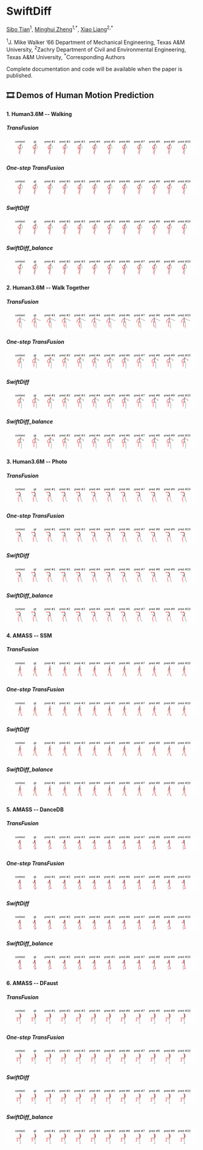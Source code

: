 # SwiftDiff

[Sibo Tian](https://scholar.google.com/citations?hl=en&user=fv-tcZIAAAAJ)<sup>1</sup>, [Minghui Zheng](https://engineering.tamu.edu/mechanical/profiles/zheng-minghui.html)<sup>1,\*</sup>, [Xiao Liang](https://engineering.tamu.edu/civil/profiles/liang-xiao.html)<sup>2,\*</sup>

<sup>1</sup>J. Mike Walker ’66 Department of Mechanical Engineering, Texas A&M University, <sup>2</sup>Zachry Department of Civil and Environmental Engineering, Texas A&M University, <sup>\*</sup>Corresponding Authors

Complete documentation and code will be available when the paper is published.

## 🎞 Demos of Human Motion Prediction

#### 1. Human3.6M -- Walking
##### TransFusion
![](assets/TransFusion_Walking.gif)
##### One-step TransFusion
![](assets/One_Step_TransFusion_Walking.gif)
##### SwiftDiff
![](assets/SwiftDiff_Walking.gif)
##### SwiftDiff_balance
![](assets/SwiftDiff_Balance_Walking.gif)
#### 2. Human3.6M -- Walk Together
##### TransFusion
![](assets/TransFusion_WalkTogether.gif)
##### One-step TransFusion
![](assets/One_Step_TransFusion_WalkTogether.gif)
##### SwiftDiff
![](assets/SwiftDiff_WalkTogether.gif)
##### SwiftDiff_balance
![](assets/SwiftDiff_Balance_WalkTogether.gif)
#### 3. Human3.6M -- Photo
##### TransFusion
![](assets/TransFusion_Photo.gif)
##### One-step TransFusion
![](assets/One_Step_TransFusion_Photo.gif)
##### SwiftDiff
![](assets/SwiftDiff_Photo.gif)
##### SwiftDiff_balance
![](assets/SwiftDiff_Balance_Photo.gif)
#### 4. AMASS -- SSM
##### TransFusion
![](assets/TransFusion_SSM.gif)
##### One-step TransFusion
![](assets/One_Step_TransFusion_SSM.gif)
##### SwiftDiff
![](assets/SwiftDiff_SSM.gif)
##### SwiftDiff_balance
![](assets/SwiftDiff_Balance_SSM.gif)
#### 5. AMASS -- DanceDB
##### TransFusion
![](assets/TransFusion_DanceDB.gif)
##### One-step TransFusion
![](assets/One_Step_TransFusion_DanceDB.gif)
##### SwiftDiff
![](assets/SwiftDiff_DanceDB.gif)
##### SwiftDiff_balance
![](assets/SwiftDiff_Balance_DanceDB.gif)
#### 6. AMASS -- DFaust
##### TransFusion
![](assets/TransFusion_DFaust.gif)
##### One-step TransFusion
![](assets/One_Step_TransFusion_DFaust.gif)
##### SwiftDiff
![](assets/SwiftDiff_DFaust.gif)
##### SwiftDiff_balance
![](assets/SwiftDiff_Balance_DFaust.gif)
